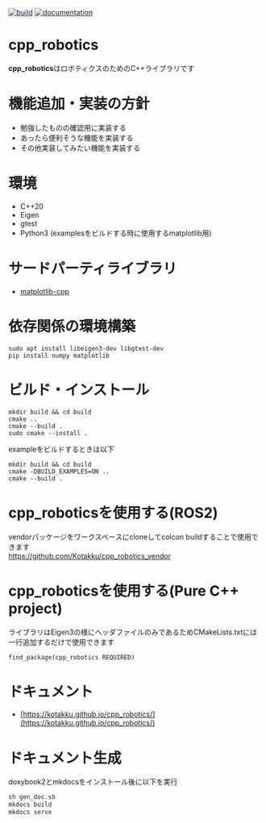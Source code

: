 [![build](https://github.com/Kotakku/cpp_robotics/actions/workflows/build.yaml/badge.svg)](https://github.com/Kotakku/cpp_robotics/actions/workflows/build.yaml)
[![documentation](https://github.com/Kotakku/cpp_robotics/actions/workflows/documentation.yaml/badge.svg)](https://github.com/Kotakku/cpp_robotics/actions/workflows/documentation.yaml)

# cpp_robotics

**cpp_robotics**はロボティクスのためのC++ライブラリです

# 機能追加・実装の方針
- 勉強したものの確認用に実装する
- あったら便利そうな機能を実装する
- その他実装してみたい機能を実装する

# 環境
- C++20
- Eigen
- gtest
- Python3 (examplesをビルドする時に使用するmatplotlib用)

# サードパーティライブラリ
- [matplotlib-cpp](https://github.com/lava/matplotlib-cpp)

# 依存関係の環境構築
```
sudo apt install libeigen3-dev libgtest-dev
pip install numpy matplotlib
```

# ビルド・インストール
```
mkdir build && cd build
cmake ..
cmake --build .
sudo cmake --install .
```

exampleをビルドするときは以下
```
mkdir build && cd build
cmake -DBUILD_EXAMPLES=ON ..
cmake --build .
```

# cpp_roboticsを使用する(ROS2)
vendorパッケージをワークスペースにcloneしてcolcon buildすることで使用できます  
https://github.com/Kotakku/cpp_robotics_vendor

# cpp_roboticsを使用する(Pure C++ project)
ライブラリはEigen3の様にヘッダファイルのみであるためCMakeLists.txtには一行追加するだけで使用できます
```
find_package(cpp_robotics REQUIRED)
```

# ドキュメント
- [https://kotakku.github.io/cpp_robotics/](https://kotakku.github.io/cpp_robotics/)

# ドキュメント生成
doxybook2とmkdocsをインストール後に以下を実行

```sh
sh gen_doc.sh
mkdocs build
mkdocs serve
```